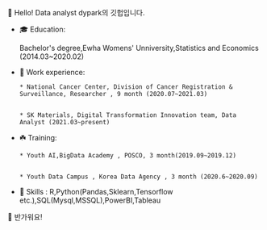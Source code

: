 👋 Hello! Data analyst dypark의 깃헙입니다.


* 🎓 Education:
      
     Bachelor's degree,Ewha Womens' Unniversity,Statistics and Economics (2014.03~2020.02)
      
* 💼 Work experience:
      
      * National Cancer Center, Division of Cancer Registration & Surveillance, Researcher , 9 month (2020.07~2021.03)
      
      
      * SK Materials, Digital Transformation Innovation team, Data Analyst (2021.03~present)
      
* ☘️ Training:
      
      * Youth AI,BigData Academy , POSCO, 3 month(2019.09~2019.12)
      
      
      * Youth Data Campus , Korea Data Agency , 3 month (2020.6~2020.09)

* 🌟 Skills : R,Python(Pandas,Sklearn,Tensorflow etc.),SQL(Mysql,MSSQL),PowerBI,Tableau


🔔 반가워요!
